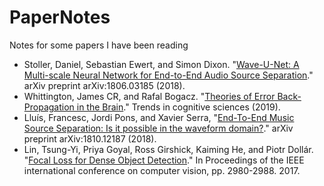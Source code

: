 # PaperNotes
Notes for some papers I have been reading

- Stoller, Daniel, Sebastian Ewert, and Simon Dixon. "[Wave-U-Net: A Multi-scale Neural Network for End-to-End Audio Source Separation](Wave_U_NET/Wave-U-Net.md)." arXiv preprint arXiv:1806.03185 (2018).
- Whittington, James CR, and Rafal Bogacz. "[Theories of Error Back-Propagation in the Brain](Theories_Of_Error_BackProp_In_Brain/Theories_BackProp_Brain.md)." Trends in cognitive sciences (2019).
- Lluís, Francesc, Jordi Pons, and Xavier Serra, "[End-To-End Music Source Separation: Is it possible in the waveform domain?](End_To_End_Music_Source_Separation/End_To_End_Music_Source_Separation.md)." arXiv preprint arXiv:1810.12187 (2018).
- Lin, Tsung-Yi, Priya Goyal, Ross Girshick, Kaiming He, and Piotr Dollár. "[Focal Loss for Dense Object Detection](RetinaNet/RetinaNet.md)." In Proceedings of the IEEE international conference on computer vision, pp. 2980-2988. 2017.
